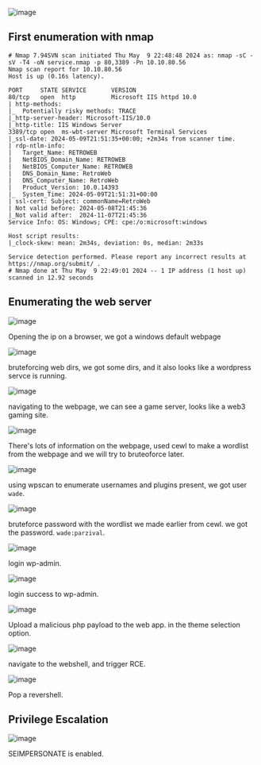 ![image](https://github.com/n16hth4wk07/n16hth4wk07.github.io/assets/87468669/66690e96-ad4c-452b-b759-1ec6e71b9cad)

## First enumeration with nmap 

```shell
# Nmap 7.94SVN scan initiated Thu May  9 22:48:48 2024 as: nmap -sC -sV -T4 -oN service.nmap -p 80,3389 -Pn 10.10.80.56
Nmap scan report for 10.10.80.56
Host is up (0.16s latency).

PORT     STATE SERVICE       VERSION
80/tcp   open  http          Microsoft IIS httpd 10.0
| http-methods: 
|_  Potentially risky methods: TRACE
|_http-server-header: Microsoft-IIS/10.0
|_http-title: IIS Windows Server
3389/tcp open  ms-wbt-server Microsoft Terminal Services
|_ssl-date: 2024-05-09T21:51:35+00:00; +2m34s from scanner time.
| rdp-ntlm-info: 
|   Target_Name: RETROWEB
|   NetBIOS_Domain_Name: RETROWEB
|   NetBIOS_Computer_Name: RETROWEB
|   DNS_Domain_Name: RetroWeb
|   DNS_Computer_Name: RetroWeb
|   Product_Version: 10.0.14393
|_  System_Time: 2024-05-09T21:51:31+00:00
| ssl-cert: Subject: commonName=RetroWeb
| Not valid before: 2024-05-08T21:45:36
|_Not valid after:  2024-11-07T21:45:36
Service Info: OS: Windows; CPE: cpe:/o:microsoft:windows

Host script results:
|_clock-skew: mean: 2m34s, deviation: 0s, median: 2m33s

Service detection performed. Please report any incorrect results at https://nmap.org/submit/ .
# Nmap done at Thu May  9 22:49:01 2024 -- 1 IP address (1 host up) scanned in 12.92 seconds
```


## Enumerating the web server 

![image](https://github.com/n16hth4wk07/n16hth4wk07.github.io/assets/87468669/92f24fc2-40c9-45e2-9deb-abe1d5481d14)

Opening the ip on a browser, we got a windows default webpage

![image](https://github.com/n16hth4wk07/n16hth4wk07.github.io/assets/87468669/17bc7612-1aab-45bd-ae22-9c9b28f4274f)

bruteforcing web dirs, we got some dirs, and it also looks like a wordpress servce is running. 

![image](https://github.com/n16hth4wk07/n16hth4wk07.github.io/assets/87468669/3a70e114-1030-4dc6-a6ca-c9034ad957a8)

navigating to the webpage, we can see a game server, looks like a web3 gaming site. 

![image](https://github.com/n16hth4wk07/n16hth4wk07.github.io/assets/87468669/1ac439cd-3275-4438-8b4a-52d9a2553a21)

There's lots of information on the webpage, used cewl to make a wordlist from the webpage and we will try to bruteoforce later. 

![image](https://github.com/n16hth4wk07/n16hth4wk07.github.io/assets/87468669/57cac1be-9a11-4e5f-9739-d256bb87c7f8)

using wpscan to enumerate usernames and plugins present, we got user `wade`.

![image](https://github.com/n16hth4wk07/n16hth4wk07.github.io/assets/87468669/bd963e93-b222-43bf-81e4-a0e3463c3ee2)

bruteforce password with the wordlist we made earlier from cewl. we got the password. `wade:parzival`.

![image](https://github.com/n16hth4wk07/n16hth4wk07.github.io/assets/87468669/6e78d833-3376-4291-98b2-b47d1a4d904b)

login wp-admin. 

![image](https://github.com/n16hth4wk07/n16hth4wk07.github.io/assets/87468669/6499e052-dff0-4d16-b797-c1711f752a2b)

login success to wp-admin. 

![image](https://github.com/n16hth4wk07/n16hth4wk07.github.io/assets/87468669/91313f81-f99d-4f93-9042-3e082132345e)

Upload a malicious php payload to the web app. in the theme selection option. 

![image](https://github.com/n16hth4wk07/n16hth4wk07.github.io/assets/87468669/ba8f6eac-b331-4e44-8960-fd061e7c229c)

navigate to the webshell, and trigger RCE. 

![image](https://github.com/n16hth4wk07/n16hth4wk07.github.io/assets/87468669/1492de65-4a4e-4c95-99db-e921b0a8567a)

Pop a revershell. 


## Privilege Escalation 

![image](https://github.com/n16hth4wk07/n16hth4wk07.github.io/assets/87468669/8903e1d8-2bae-4904-8e92-9a1b3eae1447)

SEIMPERSONATE is enabled. 

